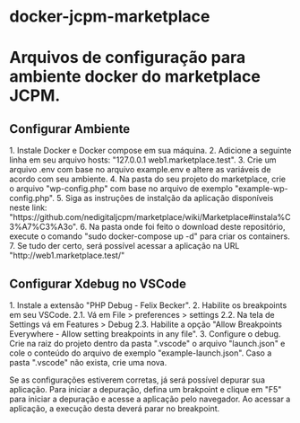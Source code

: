 # docker-jcpm-marketplace
<h1>Arquivos de configuração para ambiente docker do marketplace JCPM.</h1>

<h2>Configurar Ambiente</h2>
1. Instale Docker e Docker compose em sua máquina.
2. Adicione a seguinte linha em seu arquivo hosts: "127.0.0.1 web1.marketplace.test".
3. Crie um arquivo .env com base no arquivo example.env e altere as variáveis de acordo com seu ambiente.
4. Na pasta do seu projeto do marketplace, crie o arquivo "wp-config.php" com base no arquivo de exemplo "example-wp-config.php".
5. Siga as instruções de instalção da aplicação disponíveis neste link: "https://github.com/nedigitaljcpm/marketplace/wiki/Marketplace#instala%C3%A7%C3%A3o".
6. Na pasta onde foi feito o download deste repositório, execute o comando "sudo docker-compose up -d" para criar os containers.
7. Se tudo der certo, será possível acessar a aplicação na URL "http://web1.marketplace.test/"

<h2>Configurar Xdebug no VSCode</h2>
1. Instale a extensão "PHP Debug - Felix Becker".
2. Habilite os breakpoints em seu VSCode. 
    2.1. Vá em File > preferences > settings
    2.2. Na tela de Settings vá em Features > Debug
    2.3. Habilite a opção "Allow Breakpoints Everywhere - Allow setting breakpoints in any file".
3. Configure o debug. Crie na raiz do projeto dentro da pasta ".vscode" o arquivo "launch.json" e cole o conteúdo do arquivo de exemplo "example-launch.json". Caso a pasta ".vscode" não exista, crie uma nova.

Se as configurações estiverem corretas, já será possível depurar sua aplicação. Para iniciar a depuração, defina um brakpoint e clique em "F5" para iniciar a depuração e acesse a aplicação pelo navegador. Ao acessar a aplicação, a execução desta deverá parar no breakpoint.



